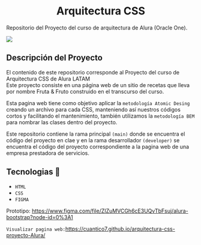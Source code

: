 <h1 align="center"> Arquitectura CSS </h1>

Repositorio del Proyecto del curso de arquitectura de Alura (Oracle One).


 <p align="left">
   <img src="https://img.shields.io/badge/Status-En%20desarrollo-yellowgreen">
</p>

## Descripción del Proyecto

El contenido de este repositorio corresponde al Proyecto del curso de Arquitectura CSS de Alura LATAM <br>
Este proyecto consiste en una página web de un sitio de recetas que lleva por nombre Fruta & Fruto construido en el transcurso del curso.

Esta  pagina web tiene como objetivo aplicar la `metodología Atomic Desing` creando un archivo para cada CSS, manteniendo así nuestros códigos cortos y facilitando el mantenimiento, también utilizamos la `metodología BEM` para nombrar las clases dentro del proyecto.
 
Este repositorio  contiene la rama principal `(main)` donde se encuentra el código del proyecto en clae y en la rama desarrollador `(developer)` se encuentra el código del proyecto correspondiente a la pagina web de una empresa prestadora de servicios. 

## Tecnologias 🚀
- `HTML`
- `CSS`
- `FIGMA`

Prototipo: https://www.figma.com/file/ZIZuMVCGh6cE3UQvTbFsuj/alura-bootstrap?node-id=0%3A1

`Visualizar pagina web:`https://cuantico7.github.io/arquitectura-css-proyecto-Alura/
